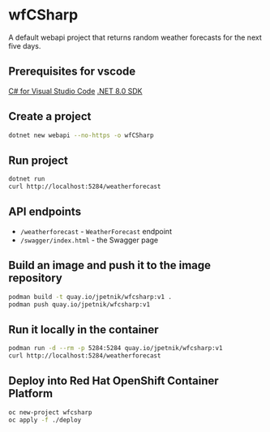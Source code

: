 # wfCSharp

A default webapi project that returns random weather forecasts for the next five days.

## Prerequisites for vscode

[C# for Visual Studio Code](https://marketplace.visualstudio.com/items?itemName=ms-dotnettools.csharp)
[.NET 8.0 SDK](https://dotnet.microsoft.com/download/dotnet/8.0)

## Create a project

```bash
dotnet new webapi --no-https -o wfCSharp
```

## Run project

```bash
dotnet run
curl http://localhost:5284/weatherforecast
```

## API endpoints

- `/weatherforecast` - `WeatherForecast` endpoint
- `/swagger/index.html` - the Swagger page

## Build an image and push it to the image repository

```bash
podman build -t quay.io/jpetnik/wfcsharp:v1 .
podman push quay.io/jpetnik/wfcsharp:v1
```

## Run it locally in the container

```bash
podman run -d --rm -p 5284:5284 quay.io/jpetnik/wfcsharp:v1
curl http://localhost:5284/weatherforecast
```

## Deploy into Red Hat OpenShift Container Platform

```bash
oc new-project wfcsharp
oc apply -f ./deploy
```
